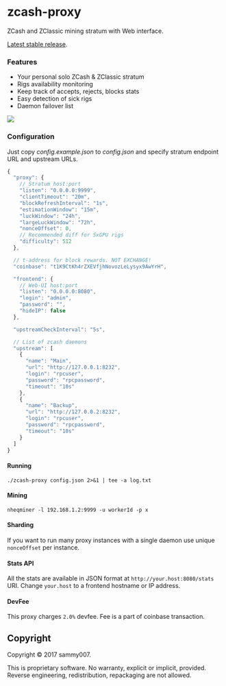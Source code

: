 # zcash-proxy

ZCash and ZClassic mining stratum with Web interface.

[Latest stable release](https://github.com/sammy007/zcash-proxy/releases).

### Features

* Your personal solo ZCash & ZClassic stratum
* Rigs availability monitoring
* Keep track of accepts, rejects, blocks stats
* Easy detection of sick rigs
* Daemon failover list

![](https://cdn.pbrd.co/images/2chfdJzhD.png)

### Configuration

Just copy *config.example.json* to *config.json* and specify stratum endpoint URL and upstream URLs.

```javascript
{
  "proxy": {
    // Stratum host:port
    "listen": "0.0.0.0:9999",
    "clientTimeout": "20m",
    "blockRefreshInterval": "1s",
    "estimationWindow": "15m",
    "luckWindow": "24h",
    "largeLuckWindow": "72h",
    "nonceOffset": 0,
    // Recommended diff for 5xGPU rigs
    "difficulty": 512
  },

  // t-address for block rewards. NOT EXCHANGE!
  "coinbase": "t1K9CtKh4rZXEVfjhNovozLeLysyx9AwYrH",

  "frontend": {
    // Web-UI host:port
    "listen": "0.0.0.0:8080",
    "login": "admin",
    "password": "",
    "hideIP": false
  },

  "upstreamCheckInterval": "5s",

  // List of zcash daemons
  "upstream": [
    {
      "name": "Main",
      "url": "http://127.0.0.1:8232",
      "login": "rpcuser",
      "password": "rpcpassword",
      "timeout": "10s"
    },
    {
      "name": "Backup",
      "url": "http://127.0.0.2:8232",
      "login": "rpcuser",
      "password": "rpcpassword",
      "timeout": "10s"
    }
  ]
}
```

#### Running

    ./zcash-proxy config.json 2>&1 | tee -a log.txt

#### Mining

    nheqminer -l 192.168.1.2:9999 -u workerId -p x

#### Sharding

If you want to run many proxy instances with a single daemon use unique `nonceOffset` per instance.

#### Stats API

All the stats are available in JSON format at `http://your.host:8080/stats` URI. Change `your.host` to a frontend hostname or IP address.

#### DevFee

This proxy charges `2.0%` devfee. Fee is a part of coinbase transaction.

## Copyright

Copyright &copy; 2017 sammy007.

This is proprietary software. No warranty, explicit or implicit, provided. Reverse engineering, redistribution, repackaging are not allowed.
